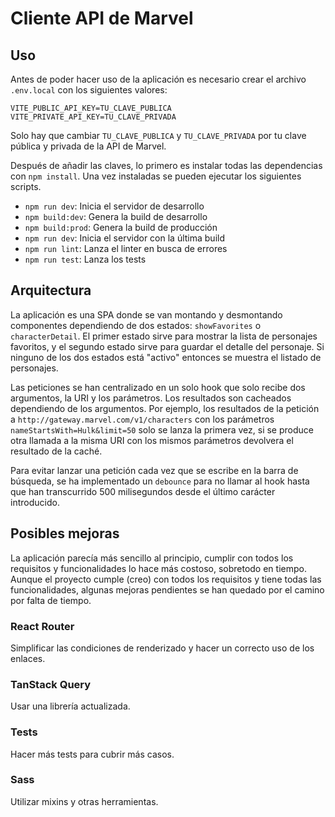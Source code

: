 # Cliente API de Marvel

## Uso

Antes de poder hacer uso de la aplicación es necesario crear el archivo `.env.local` con los siguientes valores:

```
VITE_PUBLIC_API_KEY=TU_CLAVE_PUBLICA
VITE_PRIVATE_API_KEY=TU_CLAVE_PRIVADA
```

Solo hay que cambiar `TU_CLAVE_PUBLICA` y `TU_CLAVE_PRIVADA` por tu clave pública y privada de la API de Marvel.

Después de añadir las claves, lo primero es instalar todas las dependencias con `npm install`. Una vez instaladas se pueden ejecutar los siguientes scripts.

- `npm run dev`: Inicia el servidor de desarrollo
- `npm build:dev`: Genera la build de desarrollo
- `npm build:prod`: Genera la build de producción
- `npm run dev`: Inicia el servidor con la última build
- `npm run lint`: Lanza el linter en busca de errores
- `npm run test`: Lanza los tests

## Arquitectura

La aplicación es una SPA donde se van montando y desmontando componentes dependiendo de dos estados: `showFavorites` o `characterDetail`. El primer estado sirve para mostrar la lista de personajes favoritos, y el segundo estado sirve para guardar el detalle del personaje. Si ninguno de los dos estados está "activo" entonces se muestra el listado de personajes.

Las peticiones se han centralizado en un solo hook que solo recibe dos argumentos, la URI y los parámetros. Los resultados son cacheados dependiendo de los argumentos. Por ejemplo, los resultados de la petición a `http://gateway.marvel.com/v1/characters` con los parámetros `nameStartsWith=Hulk&limit=50` solo se lanza la primera vez, si se produce otra llamada a la misma URI con los mismos parámetros devolvera el resultado de la caché.

Para evitar lanzar una petición cada vez que se escribe en la barra de búsqueda, se ha implementado un `debounce` para no llamar al hook hasta que han transcurrido 500 milisegundos desde el último carácter introducido.

## Posibles mejoras

La aplicación parecía más sencillo al principio, cumplir con todos los requisitos y funcionalidades lo hace más costoso, sobretodo en tiempo. Aunque el proyecto cumple (creo) con todos los requisitos y tiene todas las funcionalidades, algunas mejoras pendientes se han quedado por el camino por falta de tiempo.

### React Router

Simplificar las condiciones de renderizado y hacer un correcto uso de los enlaces.

### TanStack Query

Usar una librería actualizada.

### Tests

Hacer más tests para cubrir más casos.

### Sass

Utilizar mixins y otras herramientas.
